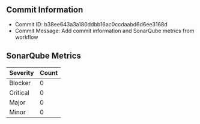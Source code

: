 ## Commit Information
- Commit ID: b38ee643a3a180ddbb16ac0ccdaabd6d6ee3168d
- Commit Message: Add commit information and SonarQube metrics from workflow
## SonarQube Metrics
| Severity | Count |
|----------|-------|
| Blocker  | 0 |
| Critical | 0 |
| Major    | 0 |
| Minor    | 0 |
